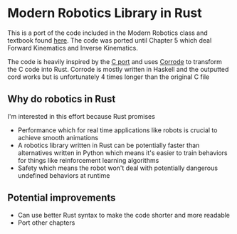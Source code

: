 # Modern Robotics Library in Rust

This is a port of the code included in the Modern Robotics class and textbook found [here](https://github.com/NxRLab/ModernRobotics). The code was ported until Chapter 5 which deal Forward Kinematics and Inverse Kinematics.

The code is heavily inspired by the [C port](https://github.com/WanlinYang/Modern-Robotics-C-Library) and uses [Corrode](https://github.com/jameysharp/corrode) to transform the C code into Rust. Corrode is mostly written in Haskell and the outputted cord works but is unfortunately 4 times longer than the original C file

## Why do robotics in Rust
I'm interested in this effort because Rust promises
* Performance which for real time applications like robots is crucial to achieve smooth animations 
* A robotics library written in Rust can be potentially faster than alternatives written in Python which means it's easier to train behaviors for things like reinforcement learning algorithms
* Safety which means the robot won't deal with potentially dangerous undefined behaviors at runtime

## Potential improvements
* Can use better Rust syntax to make the code shorter and more readable
* Port other chapters